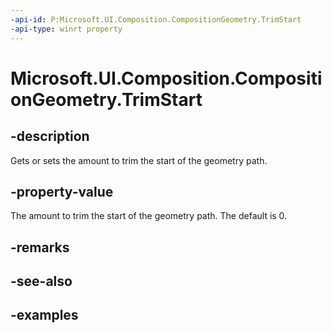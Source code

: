 ```yaml
---
-api-id: P:Microsoft.UI.Composition.CompositionGeometry.TrimStart
-api-type: winrt property
---
```


<!-- Property syntax.
public float TrimStart { get;  set; }
-->

# Microsoft.UI.Composition.CompositionGeometry.TrimStart

## -description

Gets or sets the amount to trim the start of the geometry path.

## -property-value

The amount to trim the start of the geometry path. The default is 0.

## -remarks

## -see-also

## -examples

